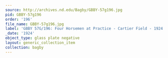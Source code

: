 ```yaml
---
source: http://archives.nd.edu/Bagby/GBBY-57g196.jpg
pid: GBBY-57g196
order: '196'
file_name: GBBY-57g196.jpg
label: 'GBBY 57G/196: Four Horsemen at Practice - Cartier Field - 1924'
_date: '1924'
object_type: glass plate negative
layout: generic_collection_item
collection: bagby
---
```


